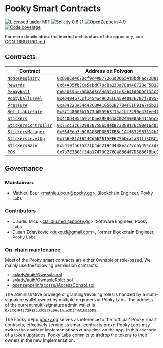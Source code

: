 # Pooky Smart Contracts

[![Licensed under MIT](https://img.shields.io/badge/license-MIT-blue?style=flat-square)](LICENSE)
![Solidity 0.8.21](https://img.shields.io/badge/Solidity-0.8.21-%23363636?style=flat-square&logo=solidity)
[![OpenZeppelin 4.9](https://img.shields.io/badge/OpenZeppelin-4.9-%234E5EE4?style=flat-square&logo=openzeppelin)](https://docs.openzeppelin.com/contracts/4.x/)
[![Code coverage](https://img.shields.io/codecov/c/gh/pooky-labs/smart-contracts?logo=codecov&style=flat-square&token=Ks4qCi1bN3)](https://app.codecov.io/gh/pooky-labs/smart-contracts)

For more details about the internal architecture of the repository, see [CONTRIBUTING.md](CONTRIBUTING.md).

## Contracts

| Contract                                                    | Address on Polygon                                                                                                              |
| ----------------------------------------------------------- | ------------------------------------------------------------------------------------------------------------------------------- |
| [`NonceRegistry`](src/common/NonceRegistry.sol)             | [`0xB08Ee469Dcf9c40B77261d8665A8BbdFad22B818`](https://polygonscan.com/address/0xB08Ee469Dcf9c40B77261d8665A8BbdFad22B818#code) |
| [`Rewards`](src/common/Rewards.sol)                         | [`0x64A85fb2Ca5ebdC70cBa233a7Ea94672BeF5B372`](https://polygonscan.com/address/0x64A85fb2Ca5ebdC70cBa233a7Ea94672BeF5B372#code) |
| [`Pookyball`](src/pookyball/Pookyball.sol)                  | [`0xb4859acd9B0A65CA4897c31e5cb5160D9Ff32C0A`](https://polygonscan.com/address/0xb4859acd9B0A65CA4897c31e5cb5160D9Ff32C0A#code) |
| [`PookyballLevel`](src/pookyball/PookyballLevel.sol)        | [`0xeD494677cf1454ac962ECCA5940B2E787f3095Fc`](https://polygonscan.com/address/0xeD494677cf1454ac962ECCA5940B2E787f3095Fc#code) |
| [`Pressure`](src/pookyball/Pressure.sol)                    | [`0xa34223AD4d42CB041056287784FE1F91a7e5b21A`](https://polygonscan.com/address/0xa34223AD4d42CB041056287784FE1F91a7e5b21A#code) |
| [`RefillableSale`](src/pookyball/RefillableSale.sol)        | [`0x57f48000b7573dd55963f15a1bf2490e43fee41c`](https://polygonscan.com/address/0x57f48000b7573dd55963f15a1bf2490e43fee41c#code) |
| [`Stickers`](src/stickers/Stickers.sol)                     | [`0x440D4955a914D5e29F861aC024A608aE41c56cB6`](https://polygonscan.com/address/0x440D4955a914D5e29F861aC024A608aE41c56cB6#code) |
| [`StickersController`](src/stickers/StickersController.sol) | [`0x75cc3c6329930758659eD87338B926c90e16d05F`](https://polygonscan.com/address/0x440D4955a914D5e29F861aC024A608aE41c56cB6#code) |
| [`StickersManager`](src/stickers/StickersManager.sol)       | [`0x534Fda3d9C8A08FD0E57DE8c1Af9B32987614bA1`](https://polygonscan.com/address/0x440D4955a914D5e29F861aC024A608aE41c56cB6#code) |
| [`StickersLevelUp`](src/stickers/StickersLevelUp.sol)       | [`0x766e81AF624Cd6D2615EF675bDca2aB1ffBCBCbE`](https://polygonscan.com/address/0x440D4955a914D5e29F861aC024A608aE41c56cB6#code) |
| [`StickersSale`](src/stickers/StickersSale.sol)             | [`0x5d10f5685271b4dc21943438eac77ca549ac3d36`](https://polygonscan.com/address/0x440D4955a914D5e29F861aC024A608aE41c56cB6#code) |
| [`POK`](src/tokens/POK.sol)                                 | [`0x7b7E3B03f34b17d70C276C4886467D58867Bbc94`](https://polygonscan.com/address/0x7b7E3B03f34b17d70C276C4886467D58867Bbc94#code) |

## Governance

### Maintainers

- Mathieu Bour <[mathieu.bour@pooky.gg](mailto:mathieu.bour@pooky.gg)>, Blockchain Engineer, Pooky Labs

### Contributors

- Claudiu Micu <[claudiu.micu@pooky.gg](mailto:claudiu.micu@pooky.gg)>, Software Engineer, Pooky Labs
- Dusan Zdravkovic <[duxxud@gmail.com](mailto:duxxud@gmail.com)>, Former Blockchain Engineer, Pooky Labs

### On-chain maintenance

Most of the Pooky smart contracts are either Ownable or role-based.
We mainly use the following permission contracts:

- [solady/auth/Ownable.sol](https://github.com/Vectorized/solady/blob/main/src/auth/Ownable.sol)
- [solady/auth/OwnableRoles.sol](https://github.com/Vectorized/solady/blob/main/src/auth/OwnableRoles.sol)
- [openzeppelin/access/IAccessControl.sol](https://github.com/OpenZeppelin/openzeppelin-contracts/blob/17c1a3a4584e2cbbca4131f2f1d16168c92f2310/contracts/access/AccessControl.sol)

The administrative privilege of granting/revoking roles is handled by a multi-signature wallet owned by multiple
engineers of Pooky Labs.
The address of the current multi-signature admin wallet is [`0x3CC4F4372F83ad3C577eD6e1Aae3D244A1b955D5`](https://polygonscan.com/address/0x3CC4F4372F83ad3C577eD6e1Aae3D244A1b955D5).

The Pooky dApp [pooky.gg](https://pooky.gg/app) serves as reference to the "official" Pooky smart contracts, effectively serving as smart-contracts proxy.
Pooky Labs may switch the contract implementations at any time on the app.
In this scenario of a token upgrades, Pooky Labs commits to airdrop the tokens to their owners in the new implementation.
